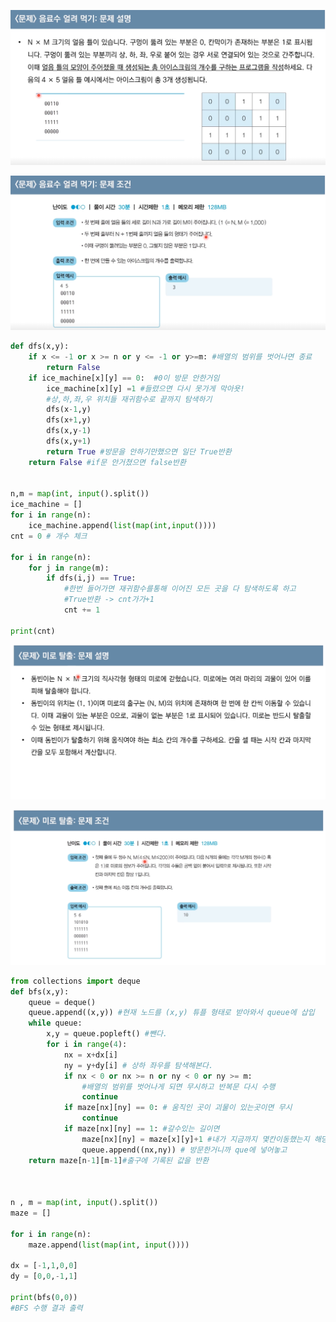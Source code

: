 ![K-001](9.DFS,%20BFS%20%EB%AC%B8%EC%A0%9C%20%ED%92%80%EC%9D%B4.assets/K-001.png)

![K-002](9.DFS,%20BFS%20%EB%AC%B8%EC%A0%9C%20%ED%92%80%EC%9D%B4.assets/K-002-1625673856924.png)

```python
def dfs(x,y):
    if x <= -1 or x >= n or y <= -1 or y>=m: #배열의 범위를 벗어나면 종료
        return False
    if ice_machine[x][y] == 0:  #0이 방문 안한거임
        ice_machine[x][y] =1 #들렸으면 다시 못가게 막아욧!
        #상,하,좌,우 위치들 재귀함수로 끝까지 탐색하기
        dfs(x-1,y)
        dfs(x+1,y)
        dfs(x,y-1)
        dfs(x,y+1)
        return True #방문을 안하기만했으면 일단 True반환
    return False #if문 안거쳤으면 false반환


n,m = map(int, input().split())
ice_machine = []
for i in range(n):
    ice_machine.append(list(map(int,input())))
cnt = 0 # 개수 체크

for i in range(n):
    for j in range(m):
        if dfs(i,j) == True:
            #한번 들어가면 재귀함수를통해 이어진 모든 곳을 다 탐색하도록 하고
            #True반환 -> cnt가가+1
            cnt += 1

print(cnt)
```

![K-003](9.DFS,%20BFS%20%EB%AC%B8%EC%A0%9C%20%ED%92%80%EC%9D%B4.assets/K-003.png)

![K-004](9.DFS,%20BFS%20%EB%AC%B8%EC%A0%9C%20%ED%92%80%EC%9D%B4.assets/K-004.png)



```python
from collections import deque
def bfs(x,y):
    queue = deque()
    queue.append((x,y)) #현재 노드를 (x,y) 튜플 형태로 받아와서 queue에 삽입
    while queue:
        x,y = queue.popleft() #뺀다.
        for i in range(4):
            nx = x+dx[i]
            ny = y+dy[i] # 상하 좌우를 탐색해본다.
            if nx < 0 or nx >= n or ny < 0 or ny >= m:
                #배열의 범위를 벗어나게 되면 무시하고 반복문 다시 수행
                continue
            if maze[nx][ny] == 0: # 움직인 곳이 괴물이 있는곳이면 무시
                continue
            if maze[nx][ny] == 1: #갈수있는 길이면
                maze[nx][ny] = maze[x][y]+1 #내가 지금까지 몇칸이동했는지 해당 노드에 저장
                queue.append((nx,ny)) # 방문한거니까 que에 넣어놓고
    return maze[n-1][m-1]#출구에 기록된 값을 반환



n , m = map(int, input().split())
maze = []

for i in range(n):
    maze.append(list(map(int, input())))

dx = [-1,1,0,0]
dy = [0,0,-1,1]

print(bfs(0,0))
#BFS 수행 결과 출력
```